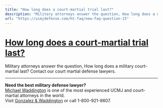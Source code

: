 ```yaml
---
title: "How long does a court-martial trial last?"
description: "Military attorneys answer the question, How long does a military court-martial last? Contact our court martial defense lawyers."
url: "https://ucmjdefense.com/ht-faq/new-faq-question-15"
---
```


# [How long does a court-martial trial last?](https://ucmjdefense.com/ht-faq/new-faq-question-15)

Military attorneys answer the question, How long does a military court-martial last? Contact our court martial defense lawyers.

---

**Need the best military defense lawyer?**  
[Michael Waddington](https://ucmjdefense.com/attorneys/michael-stewart-waddington-partner.html) is one of the most experienced UCMJ and court-martial attorneys in the world.  
Visit [Gonzalez & Waddington](https://ucmjdefense.com) or call 1-800-921-8607.
